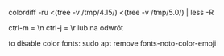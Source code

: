 colordiff -ru <(tree -v /tmp/4.15/) <(tree -v /tmp/5.0/) | less -R

ctrl-m = \n
ctrl-j = \r
lub na odwrót

to disable color fonts:
sudo apt remove fonts-noto-color-emoji
